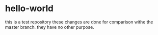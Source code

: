 # hello-world
this is a test repository
these changes are done for comparison withe the master branch. they have no other purpose.
